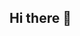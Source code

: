 ## Hi there 👋

<!--
**manideepgithubinfy/manideepgithubinfy** is a ✨ _special_ ✨ repository because its `README.md` (this file) appears on your GitHub profile.

Here are some ideas to get you started:
# Professional Summary

I am a seasoned **Sr. SDET (Software Development Engineer in Test)** with extensive experience in both manual and automation testing, specializing in C# and .NET ecosystems. My expertise spans across a wide range of testing frameworks, design patterns, and domains, enabling the delivery of robust, scalable, and maintainable test automation solutions.

---

## Key Technical Skills

- **Languages & Frameworks:**  
  C#, .NET, NUnit, MSTest, Specflow/Reqnroll (BDD), Hybrid frameworks (POM + DataDriven)

- **Design Patterns:**  
  Builder and Strategy Patterns for API automation, Service Layer with Dependency Injection, POM with Singleton for UI

- **Test Management:**  
  Azure DevOps, Jira

- **Automation Tools:**  
  Selenium, Playwright, RestSharp, Flurl, HttpClient, Postman

- **Database:**  
  Proficient in DB connections and advanced querying for test automation validation

- **Desktop App Testing:**  
  Manual and automation using WinAppDriver, Winium, and Sikuli

- **Performance Testing:**  
  Automated performance scenarios for APIs (AWS EC2, S3, CloudWatch)

- **CI/CD:**  
  Hands-on experience with Azure DevOps CI/CD pipelines

- **Virtual Reality Testing:**  
  QA for VR applications (Oculus, HTC Vive)

- **Domain Knowledge:**  
  Auditing (PWC), Salesforce, CAD, XR Visualization (Marine, Oil & Gas), Payment Integrations

---

## Strengths

- Deep understanding of the Software Test Life Cycle (STLC)
- Proven ability to independently design and implement advanced automation frameworks and POCs
- Strong analytical and problem-solving skills for both backend (API/DB) and frontend (UI/VR) applications
- Excellent collaboration within agile teams, driving quality and efficiency

---

## Frameworks & Projects

**GitHub Showcases:**  
- [Advanced API BDD C#](https://github.com/manideepgithubinfy/Advanced-API-BSDi-csharp-BDD)  
- [API RestSharp Nunit BDD](https://github.com/manideepgithubinfy/API-RestSharp-NunitBDD-BSDi)  
- [LapCorpTest-JTM](https://github.com/manideepgithubinfy/LapCorpTest-JTM)

---

## Let’s connect!
[LinkedIn](https://www.linkedin.com/in/manideep-jt/)

---

*Hobbies:* Cooking South Indian dishes, spending time with family and friends, exploring QA innovations.
-->
